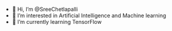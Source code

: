- 👋 Hi, I’m @SreeChetlapalli
- 👀 I’m interested in Artificial Intelligence and Machine learning
- 🌱 I’m currently learning TensorFlow


<!---
SreeChetlapalli/SreeChetlapalli is a ✨ special ✨ repository because its `README.md` (this file) appears on your GitHub profile.
You can click the Preview link to take a look at your changes.
--->
